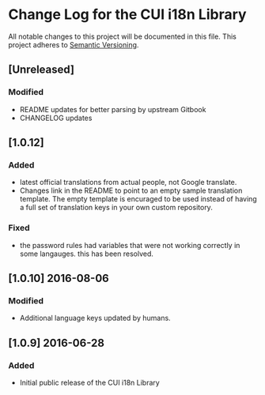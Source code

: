 # Change Log for the CUI i18n Library 
All notable changes to this project will be documented in this file.
This project adheres to [Semantic Versioning](http://semver.org/).

## [Unreleased]
### Modified
- README updates for better parsing by upstream Gitbook
- CHANGELOG updates

## [1.0.12]
### Added
- latest official translations from actual people, not Google translate.
- Changes link in the README to point to an empty sample translation template. The empty template is encuraged to be used instead of having a full set of translation keys in your own custom repository.

### Fixed
- the password rules had variables that were not working correctly in some langauges. this has been resolved.


## [1.0.10] 2016-08-06
### Modified
- Additional language keys updated by humans.


## [1.0.9] 2016-06-28
### Added
- Initial public release of the CUI i18n Library
